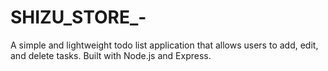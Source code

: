 # SHIZU_STORE_-
A simple and lightweight todo list application that allows users to add, edit, and delete tasks. Built with Node.js and Express.
